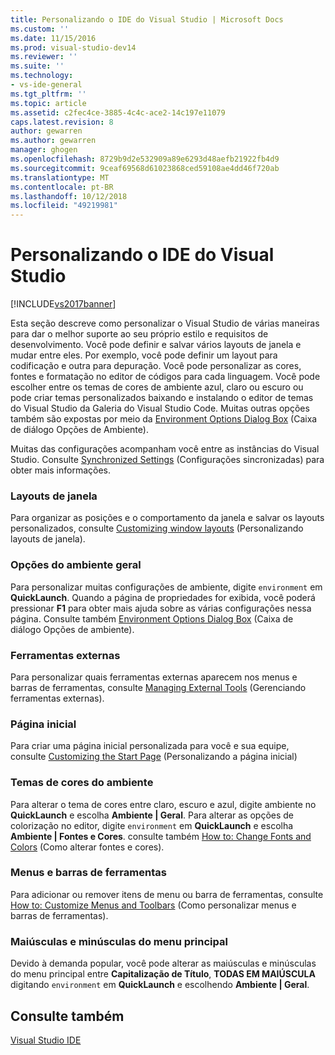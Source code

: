 ```yaml
---
title: Personalizando o IDE do Visual Studio | Microsoft Docs
ms.custom: ''
ms.date: 11/15/2016
ms.prod: visual-studio-dev14
ms.reviewer: ''
ms.suite: ''
ms.technology:
- vs-ide-general
ms.tgt_pltfrm: ''
ms.topic: article
ms.assetid: c2fec4ce-3885-4c4c-ace2-14c197e11079
caps.latest.revision: 8
author: gewarren
ms.author: gewarren
manager: ghogen
ms.openlocfilehash: 8729b9d2e532909a89e6293d48aefb21922fb4d9
ms.sourcegitcommit: 9ceaf69568d61023868ced59108ae4dd46f720ab
ms.translationtype: MT
ms.contentlocale: pt-BR
ms.lasthandoff: 10/12/2018
ms.locfileid: "49219981"
---
```

# <a name="personalizing-the-visual-studio-ide"></a>Personalizando o IDE do Visual Studio
[!INCLUDE[vs2017banner](../includes/vs2017banner.md)]

Esta seção descreve como personalizar o Visual Studio de várias maneiras para dar o melhor suporte ao seu próprio estilo e requisitos de desenvolvimento. Você pode definir e salvar vários layouts de janela e mudar entre eles. Por exemplo, você pode definir um layout para codificação e outra para depuração. Você pode personalizar as cores, fontes e formatação no editor de códigos para cada linguagem. Você pode escolher entre os temas de cores de ambiente azul, claro ou escuro ou pode criar temas personalizados baixando e instalando o editor de temas do Visual Studio da Galeria do Visual Studio Code. Muitas outras opções também são expostas por meio da [Environment Options Dialog Box](../ide/reference/environment-options-dialog-box.md) (Caixa de diálogo Opções de Ambiente).  
  
 Muitas das configurações acompanham você entre as instâncias do Visual Studio. Consulte [Synchronized Settings](../ide/synchronized-settings-in-visual-studio.md) (Configurações sincronizadas) para obter mais informações.  
   
### <a name="window-layouts"></a>Layouts de janela  
 Para organizar as posições e o comportamento da janela e salvar os layouts personalizados, consulte [Customizing window layouts](../ide/customizing-window-layouts-in-visual-studio.md) (Personalizando layouts de janela).  
  
### <a name="general-environment-options"></a>Opções do ambiente geral  
 Para personalizar muitas configurações de ambiente, digite `environment` em **QuickLaunch**. Quando a página de propriedades for exibida, você poderá pressionar **F1** para obter mais ajuda sobre as várias configurações nessa página. Consulte também [Environment Options Dialog Box](../ide/reference/environment-options-dialog-box.md) (Caixa de diálogo Opções de ambiente).  
  
### <a name="external-tools"></a>Ferramentas externas  
 Para personalizar quais ferramentas externas aparecem nos menus e barras de ferramentas, consulte [Managing External Tools](../ide/managing-external-tools.md) (Gerenciando ferramentas externas).  
  
### <a name="start-page"></a>Página inicial  
 Para criar uma página inicial personalizada para você e sua equipe, consulte [Customizing the Start Page](../ide/customizing-the-start-page-for-visual-studio.md) (Personalizando a página inicial)  
  
### <a name="environment-color-themes"></a>Temas de cores do ambiente  
 Para alterar o tema de cores entre claro, escuro e azul, digite ambiente no **QuickLaunch** e escolha **Ambiente &#124; Geral**. Para alterar as opções de colorização no editor, digite `environment` em **QuickLaunch** e escolha **Ambiente &#124; Fontes e Cores**. consulte também [How to: Change Fonts and Colors](../ide/how-to-change-fonts-and-colors-in-visual-studio.md) (Como alterar fontes e cores).  
  
### <a name="menus-and-toolbars"></a>Menus e barras de ferramentas  
 Para adicionar ou remover itens de menu ou barra de ferramentas, consulte [How to: Customize Menus and Toolbars](../ide/how-to-customize-menus-and-toolbars-in-visual-studio.md) (Como personalizar menus e barras de ferramentas).  
  
### <a name="main-menu-casing"></a>Maiúsculas e minúsculas do menu principal  
 Devido à demanda popular, você pode alterar as maiúsculas e minúsculas do menu principal entre **Capitalização de Título**, **TODAS EM MAIÚSCULA** digitando `environment` em **QuickLaunch** e escolhendo **Ambiente &#124; Geral**.  
  
## <a name="see-also"></a>Consulte também  
 [Visual Studio IDE](../ide/visual-studio-ide.md)





